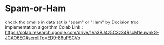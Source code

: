 # Spam-or-Ham
check the emails in data set is "spam" or "Ham" by Decision tree implementation algorithm
Colab Link : https://colab.research.google.com/drive/1Va3BJ4z5C3z34RscM1euwnkG-JCAO6EO#scrollTo=ED9-86uPSCVo
